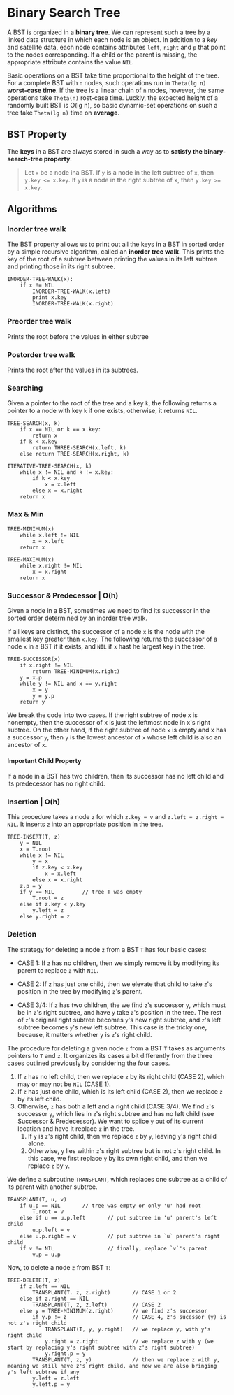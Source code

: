 # Binary Search Tree

A BST is organized in a __binary tree__. We can represent such a tree by a linked data structure in which each node is an object. In addition to a _key_ and satellite data, each node contains attributes `left`, `right` and `p` that point to the nodes corresponding. If a child or the parent is missing, the appropriate attribute contains the value `NIL`.

Basic operations on a BST take time proportional to the height of the tree. For a complete BST with `n` nodes, such operations run in `Theta(lg n)` __worst-case time__. If the tree is a linear chain of `n` nodes, however, the same operations take `Theta(n)` rost-case time. Luckly, the expected height of a randomly built BST is O(lg n), so basic dynamic-set operations on such a tree take `Theta(lg n)` time on __average__.

## BST Property

The __keys__ in a BST are always stored in such a way as to __satisfy the binary-search-tree property__.

> Let `x` be a node ina BST. If `y` is a node in the left subtree of `x`, then `y.key <= x.key`. If `y` is a node in the right subtree of x, then `y.key >= x.key`.

## Algorithms

### Inorder tree walk

The BST property allows us to print out all the keys in a BST in sorted order by a simple recursive algorithm, called an __inorder tree walk__. This prints the key of the root of a subtree between printing the values in its left subtree and printing those in its right subtree.

```
INORDER-TREE-WALK(x):
    if x != NIL
        INORDER-TREE-WALK(x.left)
        print x.key
        INORDER-TREE-WALK(x.right)
```

### Preorder tree walk

Prints the root before the values in either subtree

### Postorder tree walk

Prints the root after the values in its subtrees.

### Searching

Given a pointer to the root of the tree and a key `k`, the following returns a pointer to a node with key `k` if one exists, otherwise, it returns `NIL`.

```
TREE-SEARCH(x, k)
    if x == NIL or k == x.key:
        return x
    if k < x.key
        return THREE-SEARCH(x.left, k)
    else return TREE-SEARCH(x.right, k)

ITERATIVE-TREE-SEARCH(x, k)
    while x != NIL and k != x.key:
        if k < x.key
            x = x.left
        else x = x.right
    return x
```

### Max & Min

```
TREE-MINIMUM(x)
    while x.left != NIL
        x = x.left
    return x

TREE-MAXIMUM(x)
    while x.right != NIL
        x = x.right
    return x
```

### Successor & Predecessor | O(h)

Given a node in a BST, sometimes we need to find its successor in the sorted order determined by an inorder tree walk.

If all keys are distinct, the successor of a node `x` is the node with the smallest key greater than `x.key`. The following returns the successor of a node `x` in a BST if it exists, and `NIL` if `x` hast he largest key in the tree.

```
TREE-SUCCESSOR(x)
    if x.right != NIL
        return TREE-MINIMUM(x.right)
    y = x.p
    while y != NIL and x == y.right
        x = y
        y = y.p
    return y
```

We break the code into two cases. If the right subtree of node x is nonempty, then the successor of x is just the leftmost node in x's right subtree. On the other hand, if the right subtree of node `x` is empty and x has a successor `y`, then `y` is the lowest ancestor of `x` whose left child is also an ancestor of `x`.

#### Important Child Property

If a node in a BST has two children, then its successor has no left child and its predecessor has no right child.

### Insertion | O(h)

This procedure takes a node `z` for which `z.key = v` and `z.left = z.right = NIL`. It inserts `z` into an appropriate position in the tree.

```
TREE-INSERT(T, z)
    y = NIL
    x = T.root
    while x != NIL
        y = x
        if z.key < x.key
            x = x.left
        else x = x.right
    z.p = y
    if y == NIL         // tree T was empty
        T.root = z
    else if z.key < y.key
        y.left = z
    else y.right = z 
```

### Deletion

The strategy for deleting a node `z` from a BST `T` has four basic cases:

* CASE 1: If `z` has no children, then we simply remove it by modifying its parent to replace `z` with `NIL`.

* CASE 2: If `z` has just one child, then we elevate that child to take `z`'s position in the tree by modifying `z`'s parent.

* CASE 3/4: If `z` has two children, the we find `z`'s successor `y`, which must be in `z`'s right subtree, and have `y` take `z`'s position in the tree. The rest of `z`'s original right subtree becomes `y`'s new right subtree, and `z`'s left subtree becomes `y`'s new left subtree. This case is the tricky one, because, it matters whether y is `z`'s right child.


The procedure for deleting a given node `z` from a BST `T` takes as arguments pointers to `T` and `z`. It organizes its cases a bit differently from the three cases outlined previously by considering the four cases.

1. If `z` has no left child, then we replace `z` by its right child (CASE 2), which may or may not be `NIL` (CASE 1).
2. If `z` has just one child, which is its left child (CASE 2), then we replace `z` by its left child.
3. Otherwise, `z` has both a left and a right child (CASE 3/4). We find `z`'s successor `y`, which lies in `z`'s right subtree and has no left child (see Successor & Predecessor). We want to splice `y` out of its current location and have it replace `z` in the tree.
   1. If `y` is `z`'s right child, then we replace `z` by `y`, leaving `y`'s right child alone.
   2. Otherwise, `y` lies within `z`'s right subtree but is not `z`'s right child. In this case, we first replace `y` by its own right child, and then we replace `z` by `y`.

We define a subroutine `TRANSPLANT`, which replaces one subtree as a child of its parent with another subtree.

```
TRANSPLANT(T, u, v)
    if u.p == NIL       // tree was empty or only 'u' had root
        T.root = v
    else if u == u.p.left       // put subtree in 'u' parent's left child
        u.p.left = v
    else u.p.right = v          // put subtree in `u` parent's right child
    if v != NIL                 // finally, replace `v`'s parent
        v.p = u.p
```

Now, to delete a node `z` from BST `T`:

```
TREE-DELETE(T, z)
    if z.left == NIL
        TRANSPLANT(T. z, z.right)       // CASE 1 or 2
    else if z.right == NIL
        TRANSPLANT(T, z, z.left)        // CASE 2
    else y = TREE-MINIMUM(z.right)      // we find z's successor
        if y.p != z                     // CASE 4, z's sucessor (y) is not z's right child
            TRANSPLANT(T, y, y.right)   // we replace y, with y's right child
            y.right = z.right           // we replace z with y (we start by replacing y's right subtree with z's right subtree)
            y.right.p = y
        TRANSPLANT(T, z, y)             // then we replace z with y, meaning we still have z's right child, and now we are also bringing y's left subtree if any
        y.left = z.left
        y.left.p = y
```